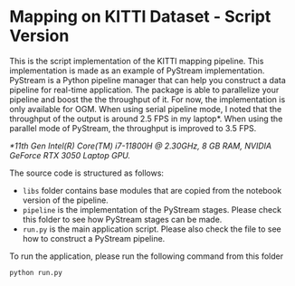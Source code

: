 # Mapping on KITTI Dataset - Script Version

This is the script implementation of the KITTI mapping pipeline. This implementation is made as an example of PyStream implementation. PyStream is a Python pipeline manager that can help you construct a data pipeline for real-time application. The package is able to parallelize your pipeline and boost the the throughput of it. For now, the implementation is only available for OGM. When using serial pipeline mode, I noted that the throughput of the output is around 2.5 FPS in my laptop\*. When using the parallel mode of PyStream, the throughput is improved to 3.5 FPS.

*\*11th Gen Intel(R) Core(TM) i7-11800H @ 2.30GHz, 8 GB RAM, NVIDIA GeForce RTX 3050 Laptop GPU.*

The source code is structured as follows:

- `libs` folder contains base modules that are copied from the notebook version of the pipeline.
- `pipeline` is the implementation of the PyStream stages. Please check this folder to see how PyStream stages can be made.
- `run.py` is the main application script. Please also check the file to see how to construct a PyStream pipeline.

To run the application, please run the following command from this folder

```bash
python run.py
```
